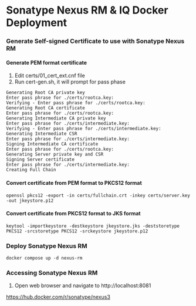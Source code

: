 # Sonatype Nexus RM & IQ Docker Deployment

### Generate Self-signed Certificate to use with Sonatype Nexus RM
#### Generate PEM format certificate
1. Edit certs/01_cert_ext.cnf file
1. Run cert-gen.sh, it will prompt for pass phase
```
Generating Root CA private key
Enter pass phrase for ./certs/rootca.key:
Verifying - Enter pass phrase for ./certs/rootca.key:
Generating Root CA certificate
Enter pass phrase for ./certs/rootca.key:
Generating Intermediate CA private key
Enter pass phrase for ./certs/intermediate.key:
Verifying - Enter pass phrase for ./certs/intermediate.key:
Generating Intermediate CSR
Enter pass phrase for ./certs/intermediate.key:
Signing Intermediate CA certificate
Enter pass phrase for ./certs/rootca.key:
Generating Server private key and CSR
Signing Server certificate
Enter pass phrase for ./certs/intermediate.key:
Creating Full Chain
```

#### Convert certificate from PEM format to PKCS12 format
``` openssl pkcs12 -export -in certs/fullchain.crt -inkey certs/server.key -out jkeystore.p12 ```

#### Convert certificate from PKCS12 format to JKS format
``` keytool -importkeystore -destkeystore jkeystore.jks -deststoretype PKCS12 -srcstoretype PKCS12 -srckeystore jkeystore.p12 ```

### Deploy Sonatype Nexus RM
``` docker compose up -d nexus-rm ```

### Accessing Sonatype Nexus RM
1. Open web browser and navigate to http://localhost:8081

https://hub.docker.com/r/sonatype/nexus3